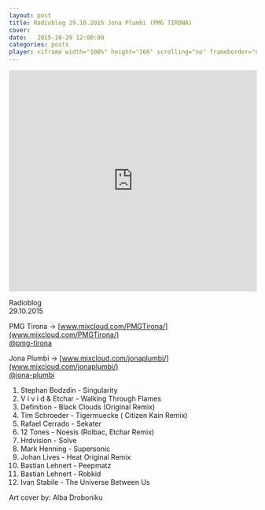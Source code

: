 ```yaml
---
layout: post
title: Radioblog 29.10.2015 Jona Plumbi (PMG TIRONA)
cover:
date:   2015-10-29 12:00:00
categories: posts
player: <iframe width="100%" height="166" scrolling="no" frameborder="no" src="https://w.soundcloud.com/player/?url=https%3A//api.soundcloud.com/tracks/230628218&amp;color=ff5500&amp;auto_play=false&amp;hide_related=false&amp;show_comments=true&amp;show_user=true&amp;show_reposts=false"></iframe>
---
```


<iframe width="100%" height="450" scrolling="no" frameborder="no" src="https://w.soundcloud.com/player/?url=https%3A//api.soundcloud.com/tracks/230628218&amp;auto_play=false&amp;hide_related=false&amp;show_comments=true&amp;show_user=true&amp;show_reposts=false&amp;visual=true"></iframe>

Radioblog<br/>
29.10.2015

PMG Tirona -> [www.mixcloud.com/PMGTirona/](www.mixcloud.com/PMGTirona/)<br/>
[@pmg-tirona](https://soundcloud.com/pmg-tirona)

Jona Plumbi -> [www.mixcloud.com/jonaplumbi/](www.mixcloud.com/jonaplumbi/)<br/>
[@jona-plumbi](https://soundcloud.com/jona-plumbi)

1. Stephan Bodzdin - Singularity
2. V i v i d & Etchar - Walking Through Flames
3. Definition - Black Clouds (Original Remix)
4. Tim Schroeder - Tigermuecke ( Citizen Kain Remix)
5. Rafael Cerrado - Sekater
6. 12 Tones - Noesis (Rolbac, Etchar Remix)
7. Hrdvision - Solve
8. Mark Henning - Supersonic
9. Johan Lives - Heat Original Remix
10. Bastian Lehnert - Peepmatz
11. Bastian Lehnert - Robkid
12. Ivan Stabile - The Universe Between Us

Art cover by:
Alba Droboniku
